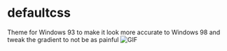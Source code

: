 # defaultcss
Theme for Windows 93 to make it look more accurate to Windows 98 and tweak the gradient to not be as painful
![GIF](https://i.imgur.com/MVHRYyP.gif)
